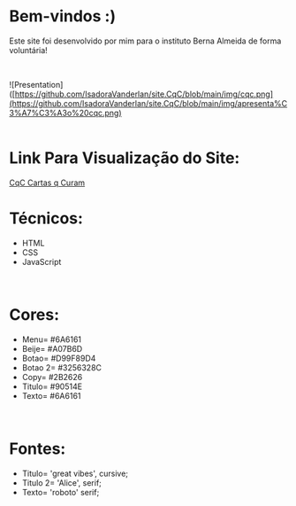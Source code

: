# Bem-vindos :)

Este site foi desenvolvido por mim para o instituto Berna Almeida de forma voluntária!

<br/>

![Presentation]([https://github.com/IsadoraVanderlan/site.CqC/blob/main/img/cqc.png](https://github.com/IsadoraVanderlan/site.CqC/blob/main/img/apresenta%C3%A7%C3%A3o%20cqc.png)
<br/><br/>

# Link Para Visualização do Site:

<a href="https://cqccartasqcuram.com.br/">CqC Cartas q Curam
</a>
<br/>

# Técnicos:
- HTML
- CSS
- JavaScript
<br/>


# Cores: 
- Menu= #6A6161
- Beije= #A07B6D
- Botao= #D99F89D4
- Botao 2= #3256328C
- Copy= #2B2626
- Titulo= #90514E
- Texto= #6A6161
<br/>


# Fontes:
- Titulo= 'great vibes', cursive;
- Titulo 2= 'Alice', serif;
- Texto= 'roboto' serif;
<br/>
<br/>
